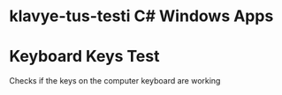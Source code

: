 # klavye-tus-testi C# Windows Apps

<H1>Keyboard Keys Test</h1>
<p>Checks if the keys on the computer keyboard are working</p>
